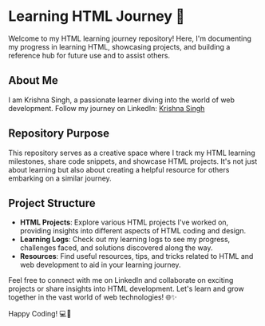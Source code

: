 # Learning HTML Journey 🚀

Welcome to my HTML learning journey repository! Here, I'm documenting my progress in learning HTML, showcasing projects, and building a reference hub for future use and to assist others.

## About Me
I am Krishna Singh, a passionate learner diving into the world of web development. Follow my journey on LinkedIn: [Krishna Singh](https://www.linkedin.com/in/krishna-singh-8a06461b8/)

## Repository Purpose
This repository serves as a creative space where I track my HTML learning milestones, share code snippets, and showcase HTML projects. It's not just about learning but also about creating a helpful resource for others embarking on a similar journey.

## Project Structure
- **HTML Projects**: Explore various HTML projects I've worked on, providing insights into different aspects of HTML coding and design.
- **Learning Logs**: Check out my learning logs to see my progress, challenges faced, and solutions discovered along the way.
- **Resources**: Find useful resources, tips, and tricks related to HTML and web development to aid in your learning journey.

Feel free to connect with me on LinkedIn and collaborate on exciting projects or share insights into HTML development. Let's learn and grow together in the vast world of web technologies! 🌐✨

Happy Coding! 💻🎉
